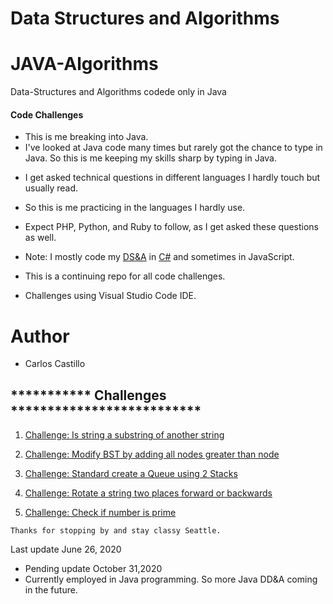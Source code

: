 # Data Structures and Algorithms
# JAVA-Algorithms
Data-Structures and Algorithms codede only in Java


#### Code Challenges

*  This is me breaking into Java.
&nbsp;
* I've looked at Java code many times but rarely got the chance to type in Java.  So this is me keeping my skills sharp by typing in Java.
&nbsp;
- I get asked technical questions in different languages I hardly touch but usually read.
- So this is me practicing in the languages I hardly use.
- Expect PHP, Python, and Ruby to follow, as I get asked these questions as well.

- Note:  I mostly code my [DS&A](https://github.com/castillocarlosr/data-structures-and-algorithms) in [C#](https://github.com/castillocarlosr/data-structures-and-algorithms) and sometimes in JavaScript.

* This is a continuing repo for all  code challenges.

* Challenges using Visual Studio Code IDE.

# Author
* Carlos Castillo

## *********** Challenges **************************
1. [Challenge: Is string a substring of another string](StringSubstring)

2. [Challenge: Modify BST by adding all nodes greater than node](ModifyBST)

3. [Challenge: Standard create a Queue using 2 Stacks](Queue2Stacks)

4. [Challenge: Rotate a string two places forward or backwards](rotateString2)

5. [Challenge: Check if number is prime](CheckPrimality)

```
Thanks for stopping by and stay classy Seattle.
```
Last update June 26, 2020

- Pending update October 31,2020
- Currently employed in Java programming.  So more Java DD&A coming in the future.
